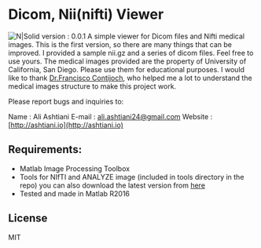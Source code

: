 # Dicom, Nii(nifti) Viewer

![N|Solid](http://ashtiani.io/wp-content/uploads/2017/03/dicom-viewer.jpg)
version : 0.0.1
A simple viewer for Dicom files and Nifti medical images. This is the first version, so there are many things that can be improved. I provided a sample nii.gz and a series of dicom files. Feel free to use yours. The medical images provided are the property of University of California, San Diego. Please use them for educational purposes. I would like to thank [Dr.Francisco Contijoch](http://cvil.ucsd.edu/members/francisco-contijoch/), who helped me a lot to understand the medical images structure to make this project work.

Please report bugs and inquiries to:

Name       : Ali Ashtiani
E-mail     : ali.ashtiani24@gmail.com
Website    : [http://ashtiani.io](http://ashtiani.io)

## Requirements:

  - Matlab Image Processing Toolbox
  - Tools for NIfTI and ANALYZE image (included in tools directory in the repo) you can also download the latest version from [here](https://www.mathworks.com/matlabcentral/fileexchange/8797-tools-for-nifti-and-analyze-image)
  - Tested and made in Matlab R2016


## License
MIT
